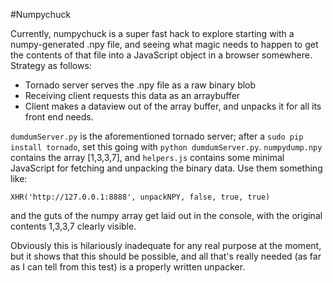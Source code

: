 #Numpychuck

Currently, numpychuck is a super fast hack to explore starting with a numpy-generated .npy file, and seeing what magic needs to happen to get the contents of that file into a JavaScript object in a browser somewhere.  Strategy as follows:

 - Tornado server serves the .npy file as a raw binary blob
 - Receiving client requests this data as an arraybuffer      
 - Client makes a dataview out of the array buffer, and unpacks it for all its front end needs.

`dumdumServer.py` is the aforementioned tornado server; after a `sudo pip install tornado`, set this going with `python dumdumServer.py`.  `numpydump.npy` contains the array [1,3,3,7], and `helpers.js` contains some minimal JavaScript for fetching and unpacking 
the binary data.  Use them something like:

```
XHR('http://127.0.0.1:8888', unpackNPY, false, true, true)
```

and the guts of the numpy array get laid out in the console, with the original contents 1,3,3,7 clearly visible.

Obviously this is hilariously inadequate for any real purpose at the moment, but it shows that this should be possible, and all that's really needed (as far as I can tell from this test) is a properly written unpacker.

